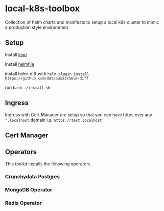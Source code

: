 # local-k8s-toolbox
Collection of helm charts and manifests to setup a local k8s cluster to mimic a production style environment

## Setup

Install [kind](https://kind.sigs.k8s.io/docs/user/quick-start/#installation)

Install [helmfile](https://helmfile.readthedocs.io/en/latest/#installation)

install helm-diff with `helm plugin install https://github.com/databus23/helm-diff`

run `bash ./install.sh`

## Ingress

Ingress with Cert Manager are setup so that you can have https over any `*.localhost` domain i.e. `https://test.localhost`

## Cert Manager

## Operators

This toolkit installs the following operators

### Crunchydata Postgres

### MongoDB Operator

### Redis Operator
